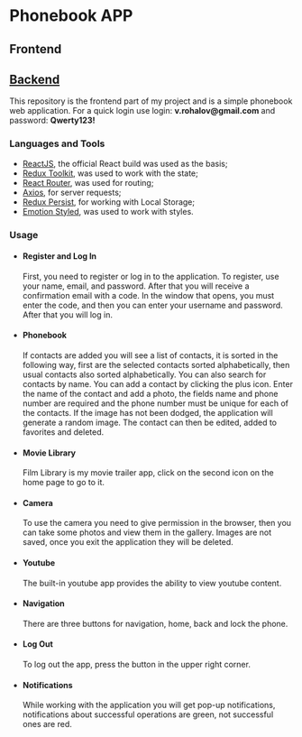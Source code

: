 <h1>Phonebook APP</h1>
<h2>Frontend</h2>
<h2> <a href="https://github.com/vladyslav-rohalov/phonebook-backend">Backend</a> </h2>
<p>This repository is the frontend part of my project and is a simple phonebook web
application. For a quick login use login: <strong>v.rohalov@gmail.com</strong> and password: <strong>Qwerty123!</strong>
</p>

<h3>Languages and Tools</h3>
<ul>
    <li>
        <span><a href="https://react.dev/" target="_blank" rel="noreferrer">ReactJS</a>, the official React build was used as the basis;</span>
    </li>
    <li>
        <span><a href=https://redux-toolkit.js.org/" target="_blank" rel="noreferrer">Redux Toolkit</a>, was used to work with the state;</span>
    </li>
    <li>
        <span><a href="https://reactrouter.com/" target="_blank" rel="noreferrer">React Router</a>, was used for routing;</span>
    </li>
    <li>
        <span><a href="https://axios-http.com/" target="_blank" rel="noreferrer">Axios</a>, for server requests;</span>
    </li>
    <li>
        <span><a href="https://github.com/rt2zz/redux-persist" target="_blank" rel="noreferrer">Redux Persist</a>, for working with Local Storage;</span>
    </li>
    <li>
        <span><a href="https://emotion.sh/" target="_blank" rel="noreferrer">Emotion Styled</a>, was used to work with styles.</span>
    </li>
</ul>
<h3>Usage</h3>
<ul>
<li>
   <h4>Register and Log In</h4>
   <p>First, you need to register or log in to the application. To register, use your name, email, and password. After that you will receive a confirmation email with a code. In the window that opens, you must enter the code, and then you can enter your username and password. After that you will log in.
   </p>
</li>
<li>
  <h4>Phonebook</h4>
  <p>If contacts are added you will see a list of contacts, it is sorted in the following way, first are the selected contacts sorted alphabetically, then usual contacts also sorted alphabetically. You can also search for contacts by name. You can add a contact by clicking the plus icon. Enter the name of the contact and add a photo, the fields name and phone number are required and the phone number must be unique for each of the contacts. If the image has not been dodged, the application will generate a random image. The contact can then be edited, added to favorites and deleted.
  </p>
</li>
<li>
  <h4>Movie Library</h4>
  <p>Film Library is my movie trailer app, click on the second icon on the home page to go to it.</p>
</li>
<li>
  <h4>Camera</h4>
  <p>To use the camera you need to give permission in the browser, then you can take some photos and view them in the gallery. Images are not saved, once you exit the application they will be deleted.</p>
</li>
<li>
  <h4>Youtube</h4>
  <p>The built-in youtube app provides the ability to view youtube content.</p>
</li>
<li>
  <h4>Navigation</h4>
  <p>There are three buttons for navigation, home, back and lock the phone.</p>
</li>
<li>
  <h4>Log Out</h4>
  <p>To log out the app, press the button in the upper right corner.</p>
</li>
<li>
  <h4>Notifications</h4>
  <p>While working with the application you will get pop-up notifications, notifications about successful operations are green, not successful ones are red. </p>
</li>
</ul>

  
 
